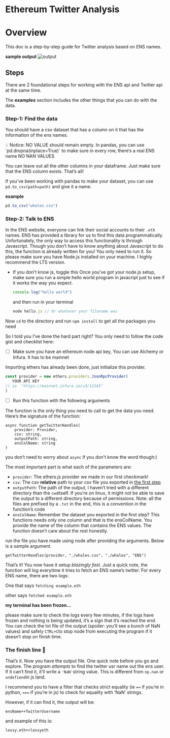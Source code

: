 # Ethereum Twitter Analysis

# Overview

This doc is a step-by-step guide for Twitter analysis based on ENS names.

**sample output**
![output](https://im2.ezgif.com/tmp/ezgif-2-d564d71ac2.gif)

## Steps

There are 2 foundational steps for working with the ENS api and Twitter api at the same time.

The **examples** section includes the other things that you can do with the data.

### Step-1: Find the data

You should have a csv dataset that has a column on it that has the information of the ens names.

<aside>
💡 Notice: NO VALUE should remain empty. In pandas, you can use `pd.dropna(inplace=True)` to make sure in every row, there’s a real ENS name NO NAN VALUES

</aside>

You can leave out all the other columns in your dataframe. Just make sure that the ENS column exists. That’s all!

If you’ve been working with pandas to make your dataset, you can use `pd.to_csv(path=path)` and give it a name.

**example**

```jsx
pd.to_csv("whales.csv")
```

### Step-2: Talk to ENS

In the ENS website, everyone can link their social accounts to their `.eth` names. ENS has provided a library for us to find this data programmatically. Unfortunately, the only way to access this functionality is through Javascript. Though you don’t have to know anything about Javascript to do this, the function is already written for you! You only need to run it. So please make sure you have Node.js installed on your machine. I highly recommend the LTS version.

-   If you don’t know js, toggle this
    Once you’ve got your node.js setup, make sure you run a simple hello world program in javacript just to see if it works the way you expect.
    ```jsx
    console.log("hello world")
    ```
    and then run in your terminal
    ```jsx
    node hello.js // Or whatever your filename was
    ```

Now `cd` to the directory and run `npm install` to get all the packages you need

So I told you I’ve done the hard part right? You only need to follow the code gist and checklist here:

-   [ ] Make sure you have an ethereum node api key, You can use Alchemy or Infura. It has to be mainnet

Importing ethers has already been done, just initialize this provider.

```jsx
const provider = new ethers.providers.JsonRpcProvider(
   YOUR API KEY
// ie  "https://mainnet.infura.io/v3/12345"
)
```

-   [ ] Run this function with the following arguments

The function is the only thing you need to call to get the data you need. Here’s the signature of the function:

```tsx
async function getTwitterHandles(
    provider: Provider,
    csv: string,
    outputPath: string,
    ensColName: string
)
```

you don’t need to worry about `async` if you don’t know the word though:)

The most important part is what each of the parameters are:

-   `provider`: The ethers.js provider we made in our first checkmark!
-   `csv`: The csv **relative** path to your csv file you exported in [the first step](https://www.notion.so/Twitter-Analysis-b6d0591ef02c4b0d9d3755ae5d83437f)
-   `outputPath`: The path of the output, I haven’t tried with a different directory than the `cwd`itself. If you’re on linux, it might not be able to save the output to a different directory because of permissions. Note: all the files are prefixed by a `.txt` in the end, this is a convention in the function’s code
-   `ensColName`: Remember the dataset you exported in the first step? This functions needs only one column and that is the ensColName. You provide the name of the column that contains the ENS values. The function doesn’t care about the rest honestly.

run the file you have made using node after providing the arguments. Below is a sample argument.

```tsx
getTwitterHandles(provider, "./whales.csv", "./whales", "ENS")
```

That’s it! You now have it setup _blazingly fast._ Just a quick note, the function will log everytime it tries to fetch an ENS name’s twitter. For every ENS name, there are two logs:

One that says `fetching example.eth`

other says `fetched example.eth`

**my terminal has been frozen...**

please make sure to check the logs every few minutes, if the logs have frozen and nothing is being updated, it’s a sign that it’s reached the end. You can check the txt file of the output (spoiler: you’ll see a bunch of NaN values) and safely `CTRL+C`to stop node from executing the program if it doesn’t stop on finish time.

### The finish line 🏁

That’s it. Now you have the output file. One quick note before you go and explore. The program _attempts_ to find the twitter usr name out the ens user. If it can’t find it, it’ll write a `'NaN'`string value. This is different from `np.nan` or `undefiend`in js land.

I recommend you to have a filter that checks strict equality (ie `==` if you’re in python, `===` if you’re in js) to check for equality with ‘NaN’ strings.

However, if it can find it, the output will be:

```tsx
ensName++TwitterUsername
```

and example of this is:

```tsx
lossy.eth++lossyeth
```
